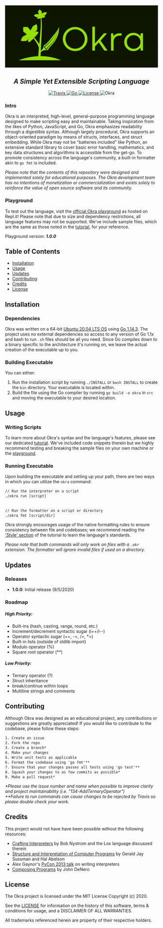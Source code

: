 ![Okra logo](img/logo.jpg)
<h2 align="center"><i>A Simple Yet Extensible Scripting Language</i></h2>

<p align="center">
  <a href="https://travis-ci.org/github/cdkini/Okra">
    <img alt="Travis" src="https://img.shields.io/travis/cdkini/Okra/master?style=flat-square">
  </a> 
  <a href="https://golang.org/doc/go1.14">
    <img alt="Go" src="https://img.shields.io/github/go-mod/go-version/cdkini/Okra?style=flat-square"
  </a> 
  <a href="https://opensource.org/licenses/MIT">
    <img alt="License" src="https://img.shields.io/github/license/cdkini/Okra?color=red&style=flat-square"
  </a>
  <a>
    <img alt="Okra" src="https://img.shields.io/badge/version-v1.0.0-yellow?style=flat-square"
  </a>
</p>


### Intro
Okra is an interpreted, high-level, general-purpose programming language designed to make scripting easy and maintainable. Taking inspiration from the likes of Python, JavaScript, and Go, Okra emphasizes readability through a digestible syntax. Although largely procedural, Okra supports an object-oriented paradigm by means of structs, interfaces, and struct embedding. While Okra may not be "batteries included" like Python, an extensive standard library to cover basic error handling, mathematics, and key data structures and algorithms is accessible from the get-go. To promote consistency across the language's community, a built-in formatter akin to `go fmt` is included.

<i>Please note that the contents of this repository were designed and implemented solely for educational purposes. The Okra development team has no intentions of monetization or commercialization and exists solely to reinforce the value of open source software and its community.</i>

### Playground
To test out the language, visit the [official Okra playground](https://repl.it/@ChetanKini/OkraPlayground) as hosted on Repl.it! Please note that due to size and dependency restrictions, all language features may not be supported. We've include sample files, which are the same as those noted in the [tutorial](https://github.com/cdkini/Okra/tree/master/tutorial), for your reference.

Playground version: <b><i>1.0.0</i></b>


## Table of Contents
- [Installation](#Installation)
- [Usage](#Usage)
- [Updates](#Updates)
- [Contributing](#Contributing)
- [Credits](#Credits)
- [License](#License)


## Installation


### Dependencies
Okra was written on a 64-bit [Ubuntu 20.04 LTS OS](https://releases.ubuntu.com/20.04/) using [Go 1.14.3](https://golang.org/dl/). The project uses no external dependencies so access to any version of Go 1.1x and bash to run `.sh` files should be all you need. Since Go compiles down to a binary specific to the architecture it's running on, we leave the actual creation of the executable up to you.

### Building Executable
You can either:
1. Run the installation script by running `./INSTALL` or `bash INSTALL` to create the `bin` directory. Your executable is located within.
2. Build the file using the Go compiler by running `go build -o okra` in `src` and moving the executable to your desired location.


## Usage


### Writing Scripts
To learn more about Okra's syntax and the language's features, please see our dedicated [tutorial](https://github.com/cdkini/Okra/tree/master/tutorial). We've included code snippets therein but we highly recommend testing and breaking the sample files on your own machine or the [playground](https://repl.it/@ChetanKini/OkraPlayground).


### Running Executable
Upon building the executable and setting up your path, there are two ways in which you can utilize the `okra` command:

```
// Run the interpreter on a script
./okra run [script]


// Run the formatter on a script or directory
./okra fmt [script/dir]
```

Okra strongly encourages usage of the native formatting rules to ensure consistency between file and codebases; we recommend reading the ['Style' section](https://github.com/cdkini/Okra/tree/master/tutorial#style) of the tutorial to learn the language's standards.

<i>Please note that both commands will only work on files with a `.okr` extension. The formatter will ignore invalid files if used on a directory.</i>


## Updates
### Releases
- <b>1.0.0</b>: Initial release (9/5/2020)

### Roadmap
##### High Priority:
- Built-ins (hash, casting, range, round, etc.)
- Increment/decrement syntactic sugar (i++/i--)
- Operator syntactic sugar (+=, -=, /=, *=)
- Built-in lists (outside of stdlib import)
- Modulo operator (%)
- Square root operator (**)
##### Low Priority:
- Ternary operator (?)
- Struct inheritance
- break/continue within loops
- Multiline strings and comments

## Contributing
Although Okra was designed as an educational project, any contributions or suggestions are greatly appreciated! If you would like to contribute to the codebase, please follow these steps:

```
1. Create an issue 
2. Fork the repo
3. Create a branch*
4. Make your changes
5. Write unit tests as applicable
6. Format the codebase using 'go fmt'**
7. Ensure that your changes passes all tests using 'go test'**
8. Squash your changes to as few commits as possible*
9. Make a pull request*
```
<i>*Please use the issue number and name when possible to improve clarity and project maintainability (i.e. "134-AddTernaryOperator")<br></i>
<i>**Failure to run commands can cause changes to be rejected by Travis so please double check your work.</i>


## Credits
This project would not have have been possible without the following resources: 
- [Crafting Interpreters](https://craftinginterpreters.com/) by Bob Nystrom and the Lox language discussed therein
- [Structure and Interpretation of Computer Programs](https://mitpress.mit.edu/sites/default/files/sicp/full-text/book/book.html) by Gerald Jay Sussman and Hal Abelson
- Alex Gaynor's [PyCon 2013 talk](https://www.youtube.com/watch?v=LCslqgM48D4) on writing interpreters
- [Composing Programs](https://composingprograms.com/) by John DeNero


## License
The Okra project is licensed under the MIT License Copyright (c) 2020.

See the [LICENSE](https://github.com/cdkini/Okra/blob/master/LICENSE) for information on the history of this software, terms & conditions for usage, and a DISCLAIMER OF ALL WARRANTIES.

All trademarks referenced herein are property of their respective holders.
